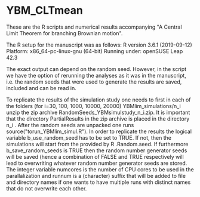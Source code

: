 # YBM_CLTmean
These are the R scripts and numerical results accompanying "A Central Limit Theorem for branching Brownian motion".

The R setup for the manuscript was as follows: R version 3.6.1 (2019-09-12) Platform: x86_64-pc-linux-gnu (64-bit) Running under: openSUSE Leap 42.3

The exact output can depend on the random seed. However, in the script we have the option of rerunning the analyses as it was in the manuscript, i.e. the random seeds that were used to generate the results are saved, included and can be read in.

To replicate the results of the simulation study one needs to first in each of the folders (for i=30, 100, 1000, 10000, 20000) YBMlim_simulations/n_i unzip the zip archive RandomSeeds_YBMsimulstudy_n_i.zip. It is important that the directory PartialResults in the zip archive is placed in the directory n_i . After the random seeds are unpacked one runs source("torun_YBMlim_simul.R"). In order to replicate the results the logical variable b_use_random_seed has to be set to TRUE. If not, then the simulations will start from the provided by R .Random.seed. If furthermore b_save_random_seeds is TRUE then the random number generator seeds will be saved (hence a combination of FALSE and TRUE respectively will lead to overwriting whatever random number generator seeds are stored. The integer variable numcores is the number of CPU cores to be used in the parallalization and runnum is a (character) suffix that will be added to file and directory names if one wants to have multiple runs with distinct names that do not overwrite each other.
